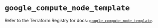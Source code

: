# `google_compute_node_template`

Refer to the Terraform Registry for docs: [`google_compute_node_template`](https://registry.terraform.io/providers/hashicorp/google/6.18.1/docs/resources/compute_node_template).
